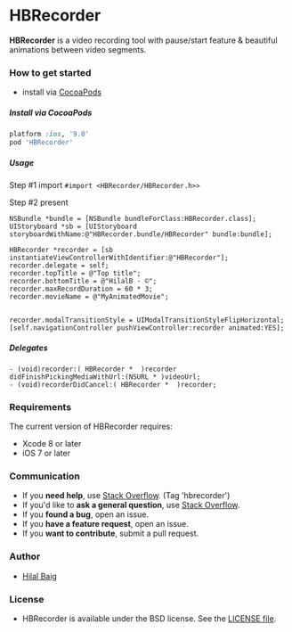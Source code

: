# HBRecorder
**HBRecorder** is a video recording tool with pause/start feature & beautiful animations between video segments.

### How to get started
- install via [CocoaPods](http://cocoapods.org)


##### Install via CocoaPods

```ruby
platform :ios, '9.0'
pod 'HBRecorder'
```

##### Usage

Step #1 import
`#import <HBRecorder/HBRecorder.h>>`

Step #2 present

```objc
NSBundle *bundle = [NSBundle bundleForClass:HBRecorder.class];
UIStoryboard *sb = [UIStoryboard storyboardWithName:@"HBRecorder.bundle/HBRecorder" bundle:bundle];

HBRecorder *recorder = [sb instantiateViewControllerWithIdentifier:@"HBRecorder"];
recorder.delegate = self;
recorder.topTitle = @"Top title";
recorder.bottomTitle = @"HilalB - ©";
recorder.maxRecordDuration = 60 * 3;
recorder.movieName = @"MyAnimatedMovie";


recorder.modalTransitionStyle = UIModalTransitionStyleFlipHorizontal;
[self.navigationController pushViewController:recorder animated:YES];
```

##### Delegates
```objc
- (void)recorder:( HBRecorder *  )recorder  didFinishPickingMediaWithUrl:(NSURL * )videoUrl;
- (void)recorderDidCancel:( HBRecorder *  )recorder;
```


### Requirements 
The current version of HBRecorder requires:
- Xcode 8 or later
- iOS 7 or later


### Communication

- If you **need help**, use [Stack Overflow](http://stackoverflow.com/questions/tagged/hbrecorder). (Tag 'hbrecorder')
- If you'd like to **ask a general question**, use [Stack Overflow](http://stackoverflow.com/questions/tagged/hbrecorder).
- If you **found a bug**, open an issue.
- If you **have a feature request**, open an issue.
- If you **want to contribute**, submit a pull request.

### Author
- [Hilal Baig](https://github.com/hilalbaig)


### License
- HBRecorder is available under the BSD license. See the [LICENSE file](https://github.com/HBRecorder/HBRecorder/blob/master/LICENSE.txt).

